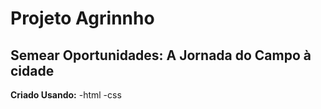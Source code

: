 # Projeto Agrinnho #

## Semear Oportunidades: A Jornada do Campo à cidade ##

**Criado Usando:**
    -html
    -css

